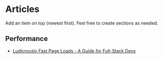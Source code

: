 # Articles

Add an item on top (newest first). Feel free to create sections as needed.

## Performance
- [Ludicrously Fast Page Loads - A Guide for Full-Stack Devs](http://www.nateberkopec.com/2015/10/07/frontend-performance-chrome-timeline.html)
